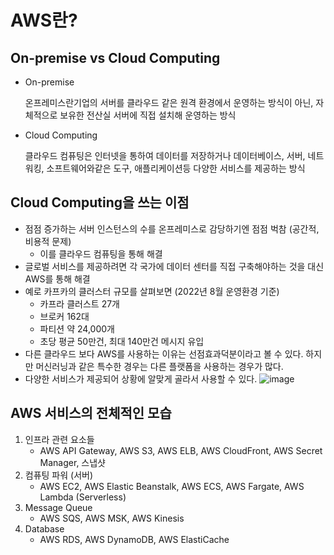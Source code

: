 # AWS란?

## On-premise vs Cloud Computing

- On-premise
    
    온프레미스란기업의 서버를 클라우드 같은 원격 환경에서 운영하는 방식이 아닌, 자체적으로 보유한 전산실 서버에 직접 설치해 운영하는 방식
    
- Cloud Computing
    
    클라우드 컴퓨팅은 인터넷을 통하여 데이터를 저장하거나 데이터베이스, 서버, 네트워킹, 소프트웨어와같은 도구, 애플리케이션등 다양한 서비스를 제공하는 방식
    

## Cloud Computing을 쓰는 이점

- 점점 증가하는 서버 인스턴스의 수를 온프레미스로 감당하기엔 점점 벅참 (공간적, 비용적 문제)
    - 이를 클라우드 컴퓨팅을 통해 해결
- 글로벌 서비스를 제공하려면 각 국가에 데이터 센터를 직접 구축해야하는 것을 대신 AWS를 통해 해결
- 예로 카프카의 클러스터 규모를 살펴보면 (2022년 8월 운영환경 기준)
    - 카프라 클러스트 27개
    - 브로커 162대
    - 파티션 약 24,000개
    - 초당 평균 50만건, 최대  140만건 메시지 유입
- 다른 클라우드 보다 AWS를 사용하는 이유는 선점효과덕분이라고 볼 수 있다. 
하지만 머신러닝과 같은 특수한 경우는 다른 플랫폼을 사용하는 경우가 많다.
- 다양한 서비스가 제공되어 상황에 알맞게 골라서 사용할 수 있다.
![image](https://github.com/5onchangwoo/computer-sciences/assets/96860725/a3322a2c-9880-4b69-8b58-5f934ad124bc)

## AWS 서비스의 전체적인 모습

1. 인프라 관련 요소들
    - AWS API Gateway, AWS S3, AWS ELB, AWS CloudFront, AWS Secret Manager, 스냅샷
2. 컴퓨팅 파워 (서버)
    - AWS EC2, AWS Elastic Beanstalk, AWS ECS, AWS Fargate, AWS Lambda (Serverless)
3. Message Queue
    - AWS SQS, AWS MSK, AWS Kinesis
4. Database
    - AWS RDS, AWS DynamoDB, AWS ElastiCache
